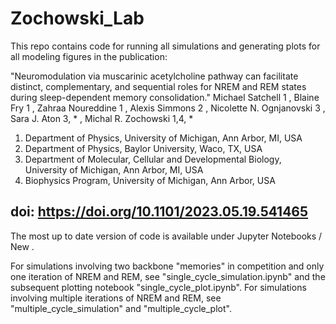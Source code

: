 # Zochowski_Lab
This repo contains code for running all simulations and generating plots for all modeling figures in the publication:

"Neuromodulation via muscarinic acetylcholine pathway can facilitate
distinct, complementary, and sequential roles for NREM and REM
states during sleep-dependent memory consolidation."
Michael Satchell 1 , Blaine Fry 1 , Zahraa Noureddine 1 , Alexis Simmons 2 , Nicolette N.
Ognjanovski 3 , Sara J. Aton 3, * , Michal R. Zochowski 1,4, *
1. Department of Physics, University of Michigan, Ann Arbor, MI, USA
2. Department of Physics, Baylor University, Waco, TX, USA
3. Department of Molecular, Cellular and Developmental Biology, University of Michigan,
Ann Arbor, MI, USA
4. Biophysics Program, University of Michigan, Ann Arbor, USA

doi: https://doi.org/10.1101/2023.05.19.541465
------------------------------------------------------------------------------------------------

The most up to date version of code is available under Jupyter Notebooks / New .

For simulations involving two backbone "memories" in competition and only one iteration of NREM and REM, see "single_cycle_simulation.ipynb" and the subsequent plotting notebook "single_cycle_plot.ipynb". For simulations involving multiple iterations of NREM and REM, see "multiple_cycle_simulation" and "multiple_cycle_plot".

